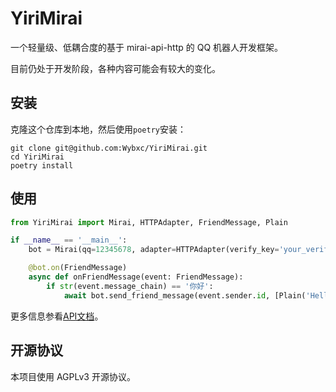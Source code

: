 # YiriMirai

一个轻量级、低耦合度的基于 mirai-api-http 的 QQ 机器人开发框架。

目前仍处于开发阶段，各种内容可能会有较大的变化。

## 安装

克隆这个仓库到本地，然后使用`poetry`安装：
```shell
git clone git@github.com:Wybxc/YiriMirai.git
cd YiriMirai
poetry install
```

## 使用

```python
from YiriMirai import Mirai, HTTPAdapter, FriendMessage, Plain

if __name__ == '__main__':
    bot = Mirai(qq=12345678, adapter=HTTPAdapter(verify_key='your_verify_key', host='localhost', port=8080))

    @bot.on(FriendMessage)
    async def onFriendMessage(event: FriendMessage):
        if str(event.message_chain) == '你好':
            await bot.send_friend_message(event.sender.id, [Plain('Hello World!')]
```

更多信息参看[API文档](https://yiri-mirai-api.vercel.app/)。

## 开源协议

本项目使用 AGPLv3 开源协议。

